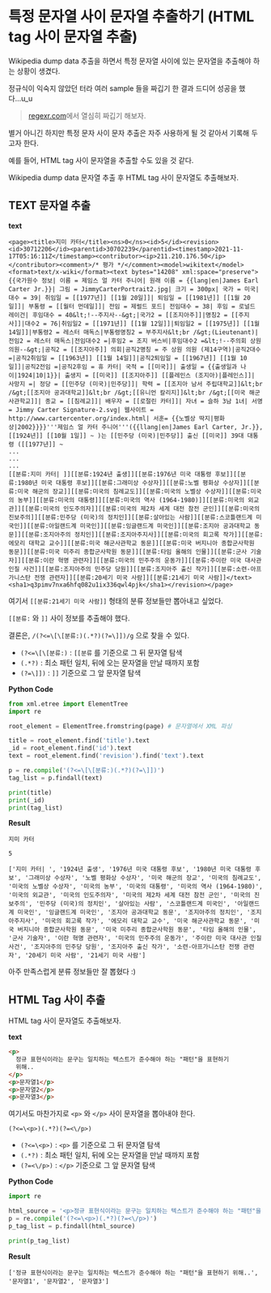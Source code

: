 # 특정 문자열 사이 문자열 추출하기 (HTML tag 사이 문자열 추출)

Wikipedia dump data 추출을 하면서 특정 문자열 사이에 있는 문자열을 추출해야 하는 상황이 생겼다.

정규식이 익숙지 않았던 터라 여러 sample 들을 짜깁기 한 결과 드디어 성공을 했다...u_u

> [regexr.com](https://regexr.com/)에서 열심히 짜깁기 해보자.

별거 아니긴 하지만 특정 문자 사이 문자 추출은 자주 사용하게 될 것 같아서 기록해 두고자 한다.

예를 들어, HTML tag 사이 문자열을 추출할 수도 있을 것 같다.

Wikipedia dump data 문자열 추출 후 HTML tag 사이 문자열도 추출해보자.

## TEXT 문자열 추출

**text**

```text
<page><title>지미 카터</title><ns>0</ns><id>5</id><revision><id>30712206</id><parentid>30702239</parentid><timestamp>2021-11-17T05:16:11Z</timestamp><contributor><ip>211.210.176.50</ip></contributor><comment>/* 평가 */</comment><model>wikitext</model><format>text/x-wiki</format><text bytes="14208" xml:space="preserve">{{국가원수 정보| 이름 = 제임스 얼 카터 주니어| 원래 이름 = {{lang|en|James Earl Carter Jr.}}| 그림 = JimmyCarterPortrait2.jpg| 크기 = 300px| 국가 = 미국| 대수 = 39| 취임일 = [[1977년]] [[1월 20일]]| 퇴임일 = [[1981년]] [[1월 20일]]| 부통령 = [[월터 먼데일]]| 전임 = 제럴드 포드| 전임대수 = 38| 후임 = 로널드 레이건| 후임대수 = 40&lt;!--주지사--&gt;|국가2 = [[조지아주]]|명칭2 = [[주지사]]|대수2 = 76|취임일2 = [[1971년]] [[1월 12일]]|퇴임일2 = [[1975년]] [[1월 14일]]|부통령2 = 레스터 매독스|부통령명칭2 = 부주지사&lt;br /&gt;(Lieutenant)|전임2 = 레스터 매독스|전임대수2 =|후임2 = 조지 버스비|후임대수2 =&lt;!--주의회 상원 의원--&gt;|공직2 = [[조지아주]] 의회|공직2명칭 = 주 상원 의원 (제14구역)|공직2대수 =|공직2취임일 = [[1963년]] [[1월 14일]]|공직2퇴임일 = [[1967년]] [[1월 10일]]|공직2전임 =|공직2후임 = 휴 카터| 국적 = [[미국]]| 출생일 = {{출생일과 나이|1924|10|1}}| 출생지 = [[미국]] [[조지아주]] [[플레인스 (조지아)|플레인스]]| 사망지 =| 정당 = [[민주당 (미국)|민주당]]| 학력 = [[조지아 남서 주립대학교]]&lt;br /&gt;[[조지아 공과대학교]]&lt;br /&gt;[[유니언 칼리지]]&lt;br /&gt;[[미국 해군사관학교]]| 종교 = [[침례교]]| 배우자 = [[로절린 카터]]| 자녀 = 슬하 3남 1녀| 서명 = Jimmy Carter Signature-2.svg| 웹사이트 = http://www.cartercenter.org/index.html| 서훈= {{노벨상 딱지|평화상|2002}}}}'''제임스 얼 카터 주니어'''({{llang|en|James Earl Carter, Jr.}}, [[1924년]] [[10월 1일]] ~ )는 [[민주당 (미국)|민주당]] 출신 [[미국]] 39대 대통령 ([[1977년]] ~
...
...
...
[[분류:지미 카터| ]][[분류:1924년 출생]][[분류:1976년 미국 대통령 후보]][[분류:1980년 미국 대통령 후보]][[분류:그래미상 수상자]][[분류:노벨 평화상 수상자]][[분류:미국 해군의 장교]][[분류:미국의 침례교도]][[분류:미국의 노벨상 수상자]][[분류:미국의 농부]][[분류:미국의 대통령]][[분류:미국의 역사 (1964-1980)]][[분류:미국의 외교관]][[분류:미국의 인도주의자]][[분류:미국의 제2차 세계 대전 참전 군인]][[분류:미국의 진보주의]][[분류:민주당 (미국)의 정치인]][[분류:살아있는 사람]][[분류:스코틀랜드계 미국인]][[분류:아일랜드계 미국인]][[분류:잉글랜드계 미국인]][[분류:조지아 공과대학교 동문]][[분류:조지아주의 정치인]][[분류:조지아주지사]][[분류:미국의 회고록 작가]][[분류:에모리 대학교 교수]][[분류:미국 해군사관학교 동문]][[분류:미국 버지니아 종합군사학원 동문]][[분류:미국 미주리 종합군사학원 동문]][[분류:타임 올해의 인물]][[분류:군사 기술자]][[분류:이란 혁명 관련자]][[분류:미국의 민주주의 운동가]][[분류:주이란 미국 대사관 인질 사건]][[분류:조지아주의 민주당 당원]][[분류:조지아주 출신 작가]][[분류:소련-아프가니스탄 전쟁 관련자]][[분류:20세기 미국 사람]][[분류:21세기 미국 사람]]</text><sha1>q3pimv7nxa6hfq082u1ix336qwl4pjk</sha1></revision></page>
```

여기서 `[[분류:21세기 미국 사람]]` 형태의 분류 정보들만 뽑아내고 싶었다.

`[[분류:` 와 `]]` 사이 정보를 추출해야 했다.

결론은, `/(?<=\[\[분류:)(.*?)(?=\]])/g` 으로 찾을 수 있다.

- `(?<=\[\[분류:)` : `[[분류` 를 기준으로 그 뒤 문자열 탐색
- `(.*?)` : 최소 패턴 일치, 뒤에 오는 문자열을 만날 때까지 포함
- `(?=\]])` : `]]` 기준으로 그 앞 문자열 탐색

**Python Code**

```python
from xml.etree import ElementTree
import re

root_element = ElementTree.fromstring(page) # 문자열에서 XML 파싱

title = root_element.find('title').text
_id = root_element.find('id').text
text = root_element.find('revision').find('text').text

p = re.compile('(?<=\[\[분류:)(.*?)(?=\]])')
tag_list = p.findall(text)

print(title)
print(_id)
print(tag_list)
```

**Result**

```console
지미 카터

5

['지미 카터| ', '1924년 출생', '1976년 미국 대통령 후보', '1980년 미국 대통령 후보', '그래미상 수상자', '노벨 평화상 수상자', '미국 해군의 장교', '미국의 침례교도', '미국의 노벨상 수상자', '미국의 농부', '미국의 대통령', '미국의 역사 (1964-1980)', '미국의 외교관', '미국의 인도주의자', '미국의 제2차 세계 대전 참전 군인', '미국의 진보주의', '민주당 (미국)의 정치인', '살아있는 사람', '스코틀랜드계 미국인', '아일랜드계 미국인', '잉글랜드계 미국인', '조지아 공과대학교 동문', '조지아주의 정치인', '조지아주지사', '미국의 회고록 작가', '에모리 대학교 교수', '미국 해군사관학교 동문', '미국 버지니아 종합군사학원 동문', '미국 미주리 종합군사학원 동문', '타임 올해의 인물', '군사 기술자', '이란 혁명 관련자', '미국의 민주주의 운동가', '주이란 미국 대사관 인질 사건', '조지아주의 민주당 당원', '조지아주 출신 작가', '소련-아프가니스탄 전쟁 관련자', '20세기 미국 사람', '21세기 미국 사람']
```

아주 만족스럽게 분류 정보들만 잘 뽑혔다 :)

## HTML Tag 사이 추출

HTML tag 사이 문자열도 추출해보자.

**text**

```html
<p>
  정규 표현식이라는 문구는 일치하는 텍스트가 준수해야 하는 "패턴"을 표현하기
  위해..
</p>
<p>문자열1</p>
<p>문자열2</p>
<p>문자열3</p>
```

여기서도 마찬가지로 `<p>` 와 `</p>` 사이 문자열을 뽑아내야 한다.

`(?<=\<p>)(.*?)(?=<\/p>)`

- `(?<=\<p>)` : `<p>` 를 기준으로 그 뒤 문자열 탐색
- `(.*?)` : 최소 패턴 일치, 뒤에 오는 문자열을 만날 때까지 포함
- `(?=<\/p>)` : `</p>` 기준으로 그 앞 문자열 탐색

**Python Code**

```python
import re

html_source = '<p>정규 표현식이라는 문구는 일치하는 텍스트가 준수해야 하는 "패턴"을 표현하기 위해..</p><p>문자열1</p><p>문자열2</p><p>문자열3</p>'
p = re.compile('(?<=\<p>)(.*?)(?=<\/p>)')
p_tag_list = p.findall(html_source)

print(p_tag_list)
```

**Result**

```console
['정규 표현식이라는 문구는 일치하는 텍스트가 준수해야 하는 "패턴"을 표현하기 위해..', '문자열1', '문자열2', '문자열3']
```
